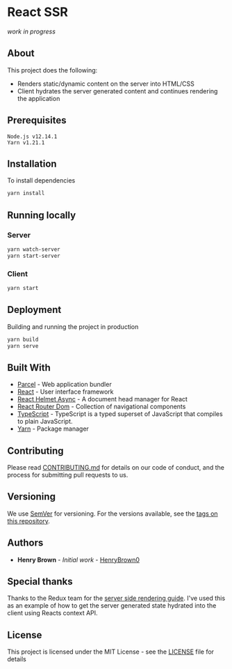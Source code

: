 # React SSR

*work in progress*

## About

This project does the following:
- Renders static/dynamic content on the server into HTML/CSS
- Client hydrates the server generated content and continues rendering the
application

## Prerequisites

```
Node.js v12.14.1
Yarn v1.21.1
```

## Installation

To install dependencies
```sh
yarn install
```

## Running locally

### Server

```sh
yarn watch-server
yarn start-server
```

### Client

```sh
yarn start
```

## Deployment

Building and running the project in production
```sh
yarn build
yarn serve
```

## Built With

* [Parcel](https://parceljs.org/) - Web application bundler
* [React](https://reactjs.org/) - User interface framework
* [React Helmet Async](https://github.com/staylor/react-helmet-async) - A document head manager for React
* [React Router Dom](https://reacttraining.com/react-router/) - Collection of navigational components
* [TypeScript](https://www.typescriptlang.org/) - TypeScript is a typed superset of JavaScript that compiles to plain JavaScript.
* [Yarn](https://yarnpkg.com) - Package manager

## Contributing

Please read [CONTRIBUTING.md](https://gist.github.com/react-ssr/) for details
on our code of conduct, and the process for submitting pull requests to us.

## Versioning

We use [SemVer](http://semver.org/) for versioning. For the versions available,
see the
[tags on this repository](https://github.com/HenryBrown0/react-ssr/tags). 

## Authors

* **Henry Brown** - *Initial work* - 
[HenryBrown0](https://github.com/HenryBrown0)

## Special thanks

Thanks to the Redux team for the [server side rendering guide](https://redux.js.org/recipes/server-rendering).
I've used this as an example of how to get the server generated state hydrated
into the client using Reacts context API.

## License

This project is licensed under the MIT License - see the
[LICENSE](https://github.com/HenryBrown0/react-ssr/blob/master/LICENSE.md) file for details

